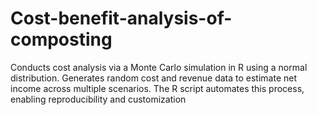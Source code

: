 # Cost-benefit-analysis-of-composting
Conducts cost analysis via a Monte Carlo simulation in R using a normal distribution. Generates random cost and revenue data to estimate net income across multiple scenarios. The R script automates this process, enabling reproducibility and customization
